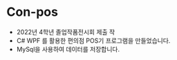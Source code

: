 # Con-pos

- 2022년 4학년 졸업작품전시회 제출 작
- C# WPF 를 활용한 편의점 POS기 프로그램을 만들었습니다.
- MySql을 사용하여 데이터를 저장합니다.

